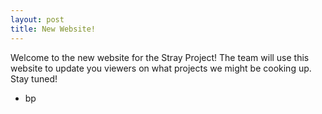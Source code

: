 ```yaml
---
layout: post
title: New Website!
---
```

Welcome to the new website for the Stray Project! The team will use this website to update you viewers on what projects we might be cooking up. Stay tuned!


- bp